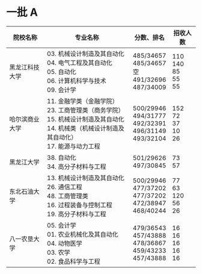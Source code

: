 # 一批 A
| 院校名称       | 专业名称                                                                                                                                                     | 分数、排名                                                                    | 招收人数                                   |
|----------------|--------------------------------------------------------------------------------------------------------------------------------------------------------------|-------------------------------------------------------------------------------|--------------------------------------------|
| 黑龙江科技大学 | 03. 机械设计制造及其自动化 <br/> 04. 电气工程及其自动化 <br/> 05. 自动化<br/>06. 计算机科学与技术 <br/> 09. 会计学                                           | 485/34657<br/> 485/34657 <br/>空<br/> 491/32696 <br/>               487/34009 | 110 <br/> 140 <br/> 85<br/>55 <br/>55      |
| 哈尔滨商业大学 | 11. 金融学类（金融学院）<br/> 23. 工商管理类（商务学院）<br/> 15. 机械设计制造及其自动化 <br/> 14. 机械类（机械设计制造及其自动化） <br/> 17. 能源与动力工程 | 500/29946 <br/>  494/31777  <br/>   492/32391 <br/> 496/31149 <br/> 493/32104 | 152 <br/>  72<br/> 37 <br/> 10 <br/> 26    |
| 黑龙江大学     | 38. 自动化 <br/> 34. 高分子材料与工程                                                                                                                        | 501/29626 <br /> 497/30845                                                    | 73 <br/> 57                                |
| 东北石油大学   | 13. 机械设计制造及其自动化 <br/>26. 通信工程 <br/>  48. 工商管理类 <br/>16. 过程装备与控制工程<br />19. 高分子材料与工程                                    | 500/29946<br /> 477/37202 <br/>  477/37202 <br/> 472/38947<br/> 468/40244     |      77 <br /> 63 <br /> 120 <br /> 56 <br /> 26                                      |
| 八一农垦大学   | 05. 会计学 <br/> 01. 农业机械化及其自动化 <br/>  04. 动物医学 <br/> 03. 农学 <br/> 02. 食品科学与工程                                                        | 479/36543 <br/> 457/43888 <br/> 478/36867 <br/> 459/43233 <br/> 457/43888     | 16 <br /> 16 <br /> 16 <br /> 16 <br /> 16 |

